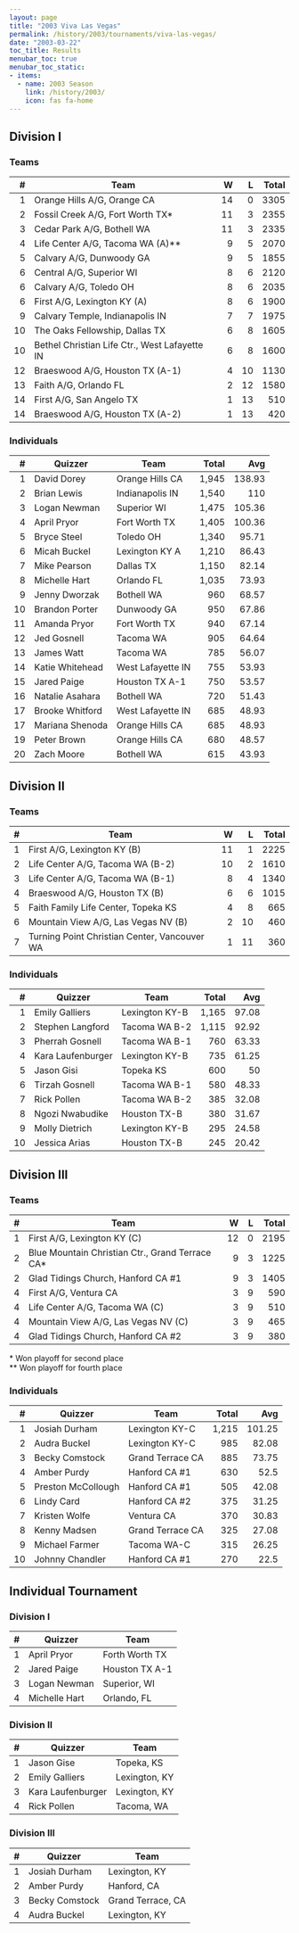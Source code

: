 ```yaml
---
layout: page
title: "2003 Viva Las Vegas"
permalink: /history/2003/tournaments/viva-las-vegas/
date: "2003-03-22"
toc_title: Results
menubar_toc: true
menubar_toc_static:
- items:
  - name: 2003 Season
    link: /history/2003/
    icon: fas fa-home
---
```


## Division I

### Teams

|    # | Team                                          |    W |    L | Total |
| ---: | --------------------------------------------- | ---: | ---: | ----: |
|    1 | Orange Hills A/G, Orange CA                   |   14 |    0 |  3305 |
|    2 | Fossil Creek A/G, Fort Worth TX*              |   11 |    3 |  2355 |
|    3 | Cedar Park A/G, Bothell WA                    |   11 |    3 |  2335 |
|    4 | Life Center A/G, Tacoma WA (A)**              |    9 |    5 |  2070 |
|    5 | Calvary A/G, Dunwoody GA                      |    9 |    5 |  1855 |
|    6 | Central A/G, Superior WI                      |    8 |    6 |  2120 |
|    6 | Calvary A/G, Toledo OH                        |    8 |    6 |  2035 |
|    6 | First A/G, Lexington KY (A)                   |    8 |    6 |  1900 |
|    9 | Calvary Temple, Indianapolis IN               |    7 |    7 |  1975 |
|   10 | The Oaks Fellowship, Dallas TX                |    6 |    8 |  1605 |
|   10 | Bethel Christian Life Ctr., West Lafayette IN |    6 |    8 |  1600 |
|   12 | Braeswood A/G, Houston TX (A-1)               |    4 |   10 |  1130 |
|   13 | Faith A/G, Orlando FL                         |    2 |   12 |  1580 |
|   14 | First A/G, San Angelo TX                      |    1 |   13 |   510 |
|   14 | Braeswood A/G, Houston TX (A-2)               |    1 |   13 |   420 |

### Individuals

|    # | Quizzer         | Team              | Total |    Avg |
| ---: | --------------- | ----------------- | ----: | -----: |
|    1 | David Dorey     | Orange Hills CA   | 1,945 | 138.93 |
|    2 | Brian Lewis     | Indianapolis IN   | 1,540 |    110 |
|    3 | Logan Newman    | Superior WI       | 1,475 | 105.36 |
|    4 | April Pryor     | Fort Worth TX     | 1,405 | 100.36 |
|    5 | Bryce Steel     | Toledo OH         | 1,340 |  95.71 |
|    6 | Micah Buckel    | Lexington KY A    | 1,210 |  86.43 |
|    7 | Mike Pearson    | Dallas TX         | 1,150 |  82.14 |
|    8 | Michelle Hart   | Orlando FL        | 1,035 |  73.93 |
|    9 | Jenny Dworzak   | Bothell WA        |   960 |  68.57 |
|   10 | Brandon Porter  | Dunwoody GA       |   950 |  67.86 |
|   11 | Amanda Pryor    | Fort Worth TX     |   940 |  67.14 |
|   12 | Jed Gosnell     | Tacoma WA         |   905 |  64.64 |
|   13 | James Watt      | Tacoma WA         |   785 |  56.07 |
|   14 | Katie Whitehead | West Lafayette IN |   755 |  53.93 |
|   15 | Jared Paige     | Houston TX A-1    |   750 |  53.57 |
|   16 | Natalie Asahara | Bothell WA        |   720 |  51.43 |
|   17 | Brooke Whitford | West Lafayette IN |   685 |  48.93 |
|   17 | Mariana Shenoda | Orange Hills CA   |   685 |  48.93 |
|   19 | Peter Brown     | Orange Hills CA   |   680 |  48.57 |
|   20 | Zach Moore      | Bothell WA        |   615 |  43.93 |

## Division II

### Teams

|    # | Team                                         |    W |    L | Total |
| ---: | -------------------------------------------- | ---: | ---: | ----: |
|    1 | First A/G, Lexington KY (B)                  |   11 |    1 |  2225 |
|    2 | Life Center A/G, Tacoma WA (B-2)             |   10 |    2 |  1610 |
|    3 | Life Center A/G, Tacoma WA (B-1)             |    8 |    4 |  1340 |
|    4 | Braeswood A/G, Houston TX (B)                |    6 |    6 |  1015 |
|    5 | Faith Family Life Center, Topeka KS          |    4 |    8 |   665 |
|    6 | Mountain View A/G, Las Vegas NV (B)          |    2 |   10 |   460 |
|    7 | Turning Point Christian Center, Vancouver WA |    1 |   11 |   360 |

### Individuals

|    # | Quizzer           | Team           | Total |   Avg |
| ---: | ----------------- | -------------- | ----: | ----: |
|    1 | Emily Galliers    | Lexington KY-B | 1,165 | 97.08 |
|    2 | Stephen Langford  | Tacoma WA B-2  | 1,115 | 92.92 |
|    3 | Pherrah Gosnell   | Tacoma WA B-1  |   760 | 63.33 |
|    4 | Kara Laufenburger | Lexington KY-B |   735 | 61.25 |
|    5 | Jason Gisi        | Topeka KS      |   600 |    50 |
|    6 | Tirzah Gosnell    | Tacoma WA B-1  |   580 | 48.33 |
|    7 | Rick Pollen       | Tacoma WA B-2  |   385 | 32.08 |
|    8 | Ngozi Nwabudike   | Houston TX-B   |   380 | 31.67 |
|    9 | Molly Dietrich    | Lexington KY-B |   295 | 24.58 |
|   10 | Jessica Arias     | Houston TX-B   |   245 | 20.42 |

## Division III

### Teams

|    # | Team                                            |    W |    L | Total |
| ---: | ----------------------------------------------- | ---: | ---: | ----: |
|    1 | First A/G, Lexington KY (C)                     |   12 |    0 |  2195 |
|    2 | Blue Mountain Christian Ctr., Grand Terrace CA* |    9 |    3 |  1225 |
|    2 | Glad Tidings Church, Hanford CA #1              |    9 |    3 |  1405 |
|    4 | First A/G, Ventura CA                           |    3 |    9 |   590 |
|    4 | Life Center A/G, Tacoma WA (C)                  |    3 |    9 |   510 |
|    4 | Mountain View A/G, Las Vegas NV (C)             |    3 |    9 |   465 |
|    4 | Glad Tidings Church, Hanford CA #2              |    3 |    9 |   380 |

\* Won playoff for second place\
\*\* Won playoff for fourth place

### Individuals

|    # | Quizzer            | Team             | Total |    Avg |
| ---: | ------------------ | ---------------- | ----: | -----: |
|    1 | Josiah Durham      | Lexington KY-C   | 1,215 | 101.25 |
|    2 | Audra Buckel       | Lexington KY-C   |   985 |  82.08 |
|    3 | Becky Comstock     | Grand Terrace CA |   885 |  73.75 |
|    4 | Amber Purdy        | Hanford CA #1    |   630 |   52.5 |
|    5 | Preston McCollough | Hanford CA #1    |   505 |  42.08 |
|    6 | Lindy Card         | Hanford CA #2    |   375 |  31.25 |
|    7 | Kristen Wolfe      | Ventura CA       |   370 |  30.83 |
|    8 | Kenny Madsen       | Grand Terrace CA |   325 |  27.08 |
|    9 | Michael Farmer     | Tacoma WA-C      |   315 |  26.25 |
|   10 | Johnny Chandler    | Hanford CA #1    |   270 |   22.5 |

## Individual Tournament

### Division I

|    # | Quizzer       | Team           |
| ---: | ------------- | -------------- |
|    1 | April Pryor   | Forth Worth TX |
|    2 | Jared Paige   | Houston TX A-1 |
|    3 | Logan Newman  | Superior, WI   |
|    4 | Michelle Hart | Orlando, FL    |

### Division II

|    # | Quizzer           | Team          |
| ---: | ----------------- | ------------- |
|    1 | Jason Gise        | Topeka, KS    |
|    2 | Emily Galliers    | Lexington, KY |
|    3 | Kara Laufenburger | Lexington, KY |
|    4 | Rick Pollen       | Tacoma, WA    |

### Division III

|    # | Quizzer        | Team              |
| ---: | -------------- | ----------------- |
|    1 | Josiah Durham  | Lexington, KY     |
|    2 | Amber Purdy    | Hanford, CA       |
|    3 | Becky Comstock | Grand Terrace, CA |
|    4 | Audra Buckel   | Lexington, KY     |
